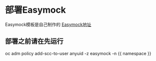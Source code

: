 # 部署Easymock
Easymock模板是自己制作的
[Easymock地址](https://github.com/easymock/easymock)
## 部署之前请在先运行
oc adm policy add-scc-to-user anyuid -z easymock -n {{ namespace }}